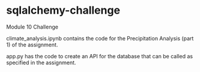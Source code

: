 # sqlalchemy-challenge
Module 10 Challenge

climate_analysis.ipynb contains the code for the Precipitation Analysis (part 1) of the assignment.

app.py has the code to create an API for the database that can be called as specified in the assignment.
